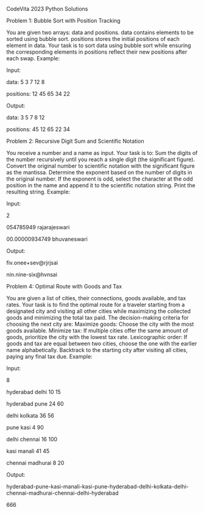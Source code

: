 CodeVita 2023 Python Solutions

Problem 1: Bubble Sort with Position Tracking

You are given two arrays: data and positions.
data contains elements to be sorted using bubble sort.
positions stores the initial positions of each element in data.
Your task is to sort data using bubble sort while ensuring the corresponding elements in positions reflect their new positions after each swap.
Example:

Input:

data: 5 3 7 12 8

positions: 12 45 65 34 22

Output:

data: 3 5 7 8 12

positions: 45 12 65 22 34

Problem 2: Recursive Digit Sum and Scientific Notation

You receive a number and a name as input.
Your task is to:
Sum the digits of the number recursively until you reach a single digit (the significant figure).
Convert the original number to scientific notation with the significant figure as the mantissa.
Determine the exponent based on the number of digits in the original number.
If the exponent is odd, select the character at the odd position in the name and append it to the scientific notation string.
Print the resulting string.
Example:

Input:

2 

054785949 rajarajeswari

00.00000934749 bhuvaneswari

Output:

fiv.onee+sev@rjrjsai

nin.nine-six@hvnsai

Problem 4: Optimal Route with Goods and Tax

You are given a list of cities, their connections, goods available, and tax rates.
Your task is to find the optimal route for a traveler starting from a designated city and visiting all other cities while maximizing the collected goods and minimizing the total tax paid.
The decision-making criteria for choosing the next city are:
Maximize goods: Choose the city with the most goods available.
Minimize tax: If multiple cities offer the same amount of goods, prioritize the city with the lowest tax rate.
Lexicographic order: If goods and tax are equal between two cities, choose the one with the earlier name alphabetically.
Backtrack to the starting city after visiting all cities, paying any final tax due.
Example:

Input:

8 

hyderabad delhi 10 15

hyderabad pune 24 60

delhi kolkata 36 56

pune kasi 4 90

delhi chennai 16 100

kasi manali 41 45

chennai madhurai 8 20

Output:

hyderabad-pune-kasi-manali-kasi-pune-hyderabad-delhi-kolkata-delhi-chennai-madhurai-chennai-delhi-hyderabad

666

